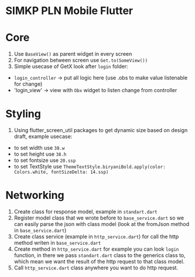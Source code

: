 # SIMKP PLN Mobile Flutter

# Core

1. Use `BaseView()` as parent widget in every screen
2. For navigation between screen use `Get.to(SomeView())`
3. Simple usecase of GetX look after `login` folder:
- `login_controller` -> put all logic here (use .obs to make value listenable for change)
- 'login_view' -> view with `Obx` widget to listen change from controller

# Styling

1. Using flutter_screen_util packages to get dynamic size based on design draft, example usecase:
- to set width use `38.w`
- to set height use `38.h`
- to set fontsize use `20.ssp`
- to set TextStyle use `ThemeTextStyle.biryaniBold.apply(color: Colors.white, fontSizeDelta: 14.ssp)`

# Networking

1. Create class for response model, example in `standart.dart`
2. Register model class that we wrote before to `base_service.dart` so we can easily parse the json with class model (look at the fromJson method in `base_service.dart`) 
3. Create class service (example in `http_service.dart`) for call the http method writen in `base_service.dart`
4. Create method in `http_service.dart` for example you can look `login` function, in there we pass `standart.dart` class to the generics class to, which mean we want the result of the http request to that class model.
5. Call `http_service.dart` class anywhere you want to do http request.